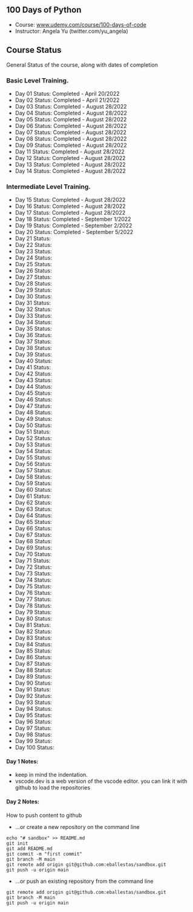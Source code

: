 ## 100 Days of Python

- Course: www.udemy.com/course/100-days-of-code
- Instructor: Angela Yu (twitter.com/yu_angela)
## Course Status
General Status of the course, along with dates of completion

### Basic Level Training.
- Day 01 Status: Completed - April 20/2022
- Day 02 Status: Completed - April 21/2022
- Day 03 Status: Completed - August 28/2022
- Day 04 Status: Completed - August 28/2022
- Day 05 Status: Completed - August 28/2022
- Day 06 Status: Completed - August 28/2022
- Day 07 Status: Completed - August 28/2022
- Day 08 Status: Completed - August 28/2022
- Day 09 Status: Completed - August 28/2022
- Day 11 Status: Completed - August 28/2022
- Day 12 Status: Completed - August 28/2022
- Day 13 Status: Completed - August 28/2022
- Day 14 Status: Completed - August 28/2022

### Intermediate Level Training.
- Day 15 Status: Completed - August 28/2022
- Day 16 Status: Completed - August 28/2022
- Day 17 Status: Completed - August 28/2022
- Day 18 Status: Completed - September 1/2022
- Day 19 Status: Completed - September 2/2022
- Day 20 Status: Completed - September 5/2022
- Day 21 Status: 
- Day 22 Status: 
- Day 23 Status: 
- Day 24 Status: 
- Day 25 Status: 
- Day 26 Status: 
- Day 27 Status: 
- Day 28 Status: 
- Day 29 Status: 
- Day 30 Status:
- Day 31 Status: 
- Day 32 Status: 
- Day 33 Status: 
- Day 34 Status: 
- Day 35 Status: 
- Day 36 Status: 
- Day 37 Status: 
- Day 38 Status: 
- Day 39 Status: 
- Day 40 Status:
- Day 41 Status: 
- Day 42 Status: 
- Day 43 Status: 
- Day 44 Status: 
- Day 45 Status: 
- Day 46 Status: 
- Day 47 Status: 
- Day 48 Status: 
- Day 49 Status: 
- Day 50 Status:
- Day 51 Status: 
- Day 52 Status: 
- Day 53 Status: 
- Day 54 Status: 
- Day 55 Status: 
- Day 56 Status: 
- Day 57 Status: 
- Day 58 Status: 
- Day 59 Status: 
- Day 60 Status: 
- Day 61 Status: 
- Day 62 Status: 
- Day 63 Status: 
- Day 64 Status: 
- Day 65 Status: 
- Day 66 Status: 
- Day 67 Status: 
- Day 68 Status: 
- Day 69 Status: 
- Day 70 Status:
- Day 71 Status: 
- Day 72 Status: 
- Day 73 Status: 
- Day 74 Status: 
- Day 75 Status: 
- Day 76 Status: 
- Day 77 Status: 
- Day 78 Status: 
- Day 79 Status: 
- Day 80 Status:
- Day 81 Status: 
- Day 82 Status: 
- Day 83 Status: 
- Day 84 Status: 
- Day 85 Status: 
- Day 86 Status: 
- Day 87 Status: 
- Day 88 Status: 
- Day 89 Status: 
- Day 90 Status:
- Day 91 Status: 
- Day 92 Status: 
- Day 93 Status: 
- Day 94 Status: 
- Day 95 Status: 
- Day 96 Status: 
- Day 97 Status: 
- Day 98 Status: 
- Day 99 Status: 
- Day 100 Status:


#### Day 1 Notes: 
- keep in mind the indentation.
- vscode.dev is a web version of the vscode editor. you can link it with github to load the repositories

#### Day 2 Notes:
How to push content to github
- …or create a new repository on the command line
```
echo "# sandbox" >> README.md
git init
git add README.md
git commit -m "first commit"
git branch -M main
git remote add origin git@github.com:eballestas/sandbox.git
git push -u origin main
```
- …or push an existing repository from the command line
```
git remote add origin git@github.com:eballestas/sandbox.git
git branch -M main
git push -u origin main
```
